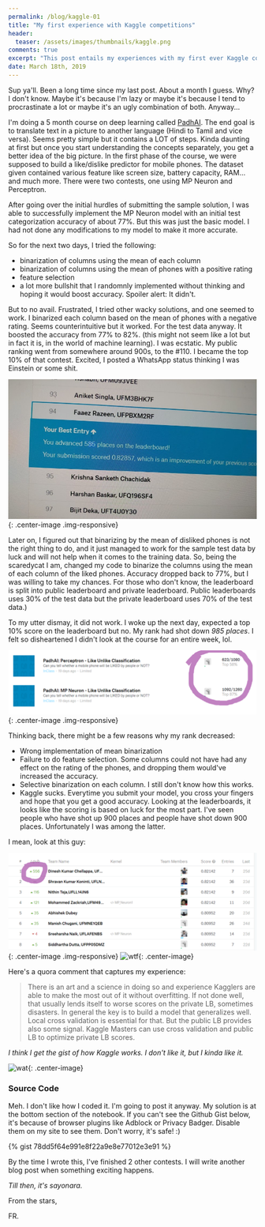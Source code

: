```yaml
---
permalink: /blog/kaggle-01
title: "My first experience with Kaggle competitions"
header:
  teaser: /assets/images/thumbnails/kaggle.png
comments: true
excerpt: "This post entails my experiences with my first ever Kaggle competition, which was fun, and at the same time, nerve-wracking. Because no matter how you train your model, everything depends on the test accuracy."
date: March 18th, 2019
---
```


<style>
  .center-image{
      margin: 0 auto;
      display: block;
  }
</style>

Sup ya'll. Been a long time since my last post. About a month I guess. Why? I don't know. Maybe it's because I'm lazy or maybe it's because I tend to procrastinate a lot or maybe it's an ugly combination of both. Anyway...

I'm doing a 5 month course on deep learning called [PadhAI](https://padhai.onefourthlabs.in). The end goal is to translate text in a picture to another language (Hindi to Tamil and vice versa). Seems pretty simple but it contains a LOT of steps. Kinda daunting at first but once you start understanding the concepts separately, you get a better idea of the big picture. In the first phase of the course, we were supposed to build a like/dislike predictor for mobile phones. The dataset given contained various feature like screen size, battery capacity, RAM... and much more. There were two contests, one using MP Neuron and Perceptron. 

After going over the initial hurdles of submitting the sample solution, I was able to successfully implement the MP Neuron model with an initial test categorization accuracy of about 77%. But this was just the basic model. I had not done any modifications to my model to make it more accurate. 

So for the next two days, I tried the following: 
* binarization of columns using the mean of each column
* binarization of columns using the mean of phones with a positive rating
* feature selection
* a lot more bullshit that I randomnly implemented without thinking and hoping it would boost accuracy. Spoiler alert: It didn't.

But to no avail. Frustrated, I tried other wacky solutions, and one seemed to work. I binarized each column based on the mean of phones with a negative rating. Seems counterintuitive but it worked. For the test data anyway. It boosted the accuracy from 77% to 82%. (this might not seem like a lot but in fact it is, in the world of machine learning). I was ecstatic. My public ranking went from somewhere around 900s, to the #110. I became the top 10% of that contest. Excited, I posted a WhatsApp status thinking I was Einstein or some shit. 

![whyidodat](/assets/images/kaggle-01/kaggle-yay.jpg "Woohoo!"){: .center-image .img-responsive}

Later on, I figured out that binarizing by the mean of disliked phones is not the right thing to do, and it just managed to work for the sample test data by luck and will not help when it comes to the training data. So, being the scaredycat I am, changed my code to binarize the columns using the mean of each column of the liked phones. Accuracy dropped back to 77%, but I was willing to take my chances. For those who don't know, the leaderboard is split into public leaderboard and private leaderboard. Public leaderboards uses 30% of the test data but the private leaderboard uses 70% of the test data.)

To my utter dismay, it did not work. I woke up the next day, expected a top 10% score on the leaderboard but no. My rank had shot down *985 places*. I felt so disheartened I didn't look at the course for an entire week, lol.

![i cri everytiem](/assets/images/kaggle-01/kaggle-sad.png "I want to jump off a cliff."){: .center-image .img-responsive}

Thinking back, there might be a few reasons why my rank decreased: 
* Wrong implementation of mean binarization
* Failure to do feature selection. Some columns could not have had any effect on the rating of the phones, and dropping them would've increased the accuracy. 
* Selective binarization on each column. I still don't know how this works. 
* Kaggle sucks. Everytime you submit your model, you cross your fingers and hope that you get a good accuracy. Looking at the leaderboards, it looks like the scoring is based on luck for the most part. I've seen people who have shot up 900 places and people have shot down 900 places. Unfortunately I was among the latter.

I mean, look at this guy: 

![impossibru](/assets/images/kaggle-01/kaggle-omg.png "WHY. JUST WHY?"){: .center-image .img-responsive}
![wtf](https://media.giphy.com/media/aZ3LDBs1ExsE8/giphy.gif){: .center-image}

Here's a quora comment that captures my experience: 

> There is an art and a science in doing so and experience Kagglers are able to make the most out of it without overfitting. If not done well, that usually lends itself to worse scores on the private LB, sometimes disasters. In general the key is to build a model that generalizes well. Local cross validation is essential for that. But the public LB provides also some signal. Kaggle Masters can use cross validation and public LB to optimize private LB scores.

*I think I get the gist of how Kaggle works. I don't like it, but I kinda like it.*

![wat](https://media.giphy.com/media/pPhyAv5t9V8djyRFJH/giphy.gif){: .center-image}

### Source Code

Meh. I don't like how I coded it. I'm going to post it anyway. My solution is at the bottom section of the notebook. If you can't see the Github Gist below, it's because of browser plugins like Adblock or Privacy Badger. Disable them on my site to see them. Don't worry, it's safe! :)

{% gist 78dd5f64e991e8f22a9e8e77012e3e91 %}

By the time I wrote this, I've finished 2 other contests. I will write another blog post when something exciting happens. 

*Till then, it's sayonara.*

From the stars, 

FR.
